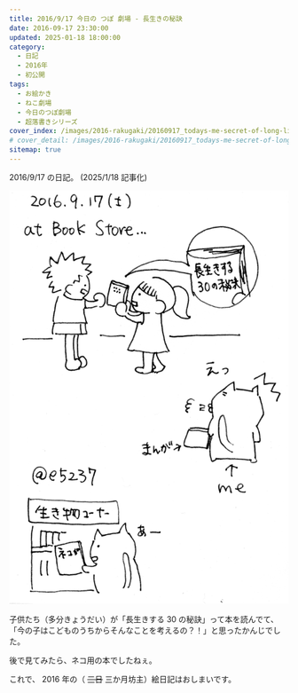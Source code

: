 ```yaml
---
title: 2016/9/17 今日の つぽ 劇場 - 長生きの秘訣
date: 2016-09-17 23:30:00
updated: 2025-01-18 18:00:00
category:
  - 日記
  - 2016年
  - 初公開
tags:
  - お絵かき
  - ねこ劇場
  - 今日のつぽ劇場
  - 超落書きシリーズ
cover_index: /images/2016-rakugaki/20160917_todays-me-secret-of-long-life.png
# cover_detail: /images/2016-rakugaki/20160917_todays-me-secret-of-long-life.png
sitemap: true
---
```


2016/9/17 の日記。 (2025/1/18 記事化)

![](/images/2016-rakugaki/20160917_todays-me-secret-of-long-life.png)

子供たち（多分きょうだい）が「長生きする 30 の秘訣」って本を読んでて、
「今の子はこどものうちからそんなことを考えるの？！」と思ったかんじでした。

後で見てみたら、ネコ用の本でしたねぇ。



これで、 2016 年の（ ~~三日~~ 三か月坊主）絵日記はおしまいです。
